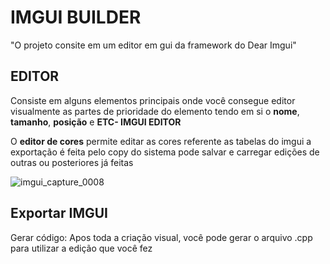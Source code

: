 # IMGUI BUILDER

"O projeto consite em um editor em gui da framework do Dear Imgui"


## EDITOR
Consiste em alguns elementos principais onde você consegue editor visualmente as partes de prioridade do elemento tendo em si o **nome**, **tamanho**, **posição** e **ETC- IMGUI EDITOR**
	
O **editor de cores** permite editar as cores referente as tabelas do imgui a exportação é feita pelo copy do sistema pode salvar e carregar edições de outras ou posteriores já feitas

![imgui_capture_0008](https://imgur.com/vmcV3yL)

## Exportar IMGUI
Gerar código: Apos toda a criação visual, você pode gerar o arquivo .cpp para utilizar a edição que você fez
